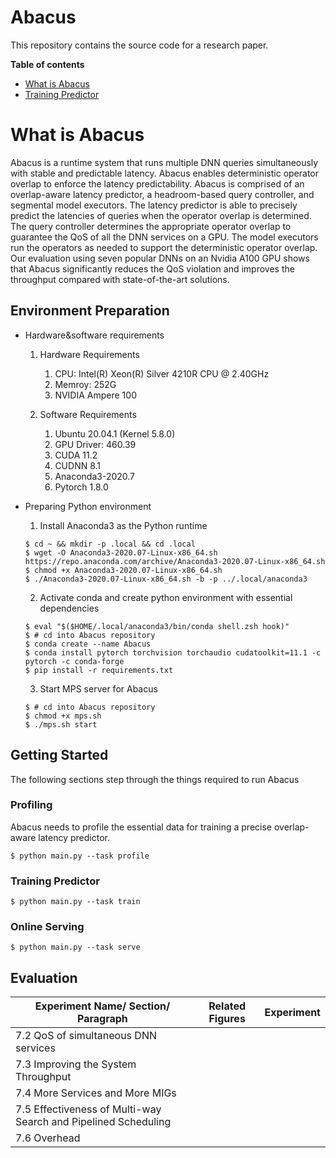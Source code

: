 # Abacus
This repository contains the source code for a research paper.

**Table of contents**
- [What is Abacus](#What-is-Abacus)
- [Training Predictor](#Training-Predictor)


# What is Abacus

Abacus is a runtime system that runs multiple DNN queries simultaneously with stable and predictable latency. Abacus enables deterministic operator overlap to enforce the latency predictability. Abacus is comprised of an overlap-aware latency predictor, a headroom-based query controller, and segmental model executors. The latency predictor is able to precisely predict the latencies of queries when the operator overlap is determined. The query controller determines the appropriate operator overlap to guarantee the QoS of all the DNN services on a GPU. The model executors run the operators as needed to support the deterministic operator overlap. Our evaluation using seven popular DNNs on an Nvidia A100 GPU shows that Abacus significantly reduces the QoS violation and improves the throughput compared with state-of-the-art solutions.

## Environment Preparation

- Hardware&software requirements

  1. Hardware Requirements

     1. CPU: Intel(R) Xeon(R) Silver 4210R CPU @ 2.40GHz
     2. Memroy: 252G
     3. NVIDIA Ampere 100
  2. Software Requirements

     1. Ubuntu 20.04.1 (Kernel 5.8.0)
     2. GPU Driver: 460.39
     3. CUDA 11.2
     4. CUDNN 8.1
     5. Anaconda3-2020.7
     6. Pytorch 1.8.0
- Preparing Python environment

  1. Install Anaconda3 as the Python runtime

  ```shell
  $ cd ~ && mkdir -p .local && cd .local
  $ wget -O Anaconda3-2020.07-Linux-x86_64.sh https://repo.anaconda.com/archive/Anaconda3-2020.07-Linux-x86_64.sh
  $ chmod +x Anaconda3-2020.07-Linux-x86_64.sh
  $ ./Anaconda3-2020.07-Linux-x86_64.sh -b -p ../.local/anaconda3
  ```

  2. Activate conda and create python environment with essential dependencies

  ```shell
  $ eval "$($HOME/.local/anaconda3/bin/conda shell.zsh hook)"
  $ # cd into Abacus repository
  $ conda create --name Abacus
  $ conda install pytorch torchvision torchaudio cudatoolkit=11.1 -c pytorch -c conda-forge
  $ pip install -r requirements.txt
  ```

  3. Start MPS server for Abacus

  ```shell
  $ # cd into Abacus repository
  $ chmod +x mps.sh
  $ ./mps.sh start
  ```

## Getting Started

The following sections step through the things required to run Abacus

### Profiling

Abacus needs to profile the essential data for training a precise overlap-aware latency predictor.

```shell
$ python main.py --task profile
```

### Training Predictor

```
$ python main.py --task train
```

### Online Serving

```
$ python main.py --task serve
```

## Evaluation


| Experiment Name/ Section/ Paragraph | Related Figures | Experiment |
| - | - | - |
| 7.2 QoS of simultaneous DNN services |   |   |
| 7.3 Improving the System Throughput |   |   |
| 7.4 More Services and More MIGs |   |   |
| 7.5 Effectiveness of Multi-way Search and Pipelined Scheduling |   |   |
| 7.6 Overhead |   |   |
